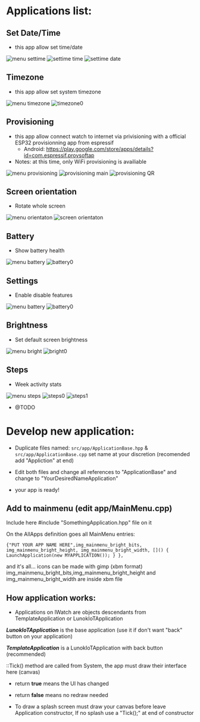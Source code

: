 # Applications list:

## Set Date/Time
 * this app allow set time/date

![menu settime](../../doc/img_menu_settime.png)
![settime time](../../doc/img_settime_0.png)
![settime date](../../doc/img_settime_1.png)

## Timezone
 * this app allow set system timezone

![menu timezone](../../doc/img_menu_timezone.png)
![timezone0](../../doc/img_timezone0.png)

## Provisioning
 * this app allow connect watch to internet via privisioning with a official ESP32 provisionning app from espressif
   * Android: https://play.google.com/store/apps/details?id=com.espressif.provsoftap 
 * Notes: at this time, only WiFi provisioning is availiable

![menu provisioning](../../doc/mainmenu_provisioning.png)
![provisioning main](../../doc/img_provisioning0.png)
![provisioning QR](../../doc/img_provisioning1.png)

## Screen orientation
 * Rotate whole screen

![menu orientaton](../../doc/img_menu_screenrotation.png)
![screen orientaton](../../doc/img_screenrotation0.png)

## Battery
 * Show battery health

![menu battery](../../doc/img_menu_battery.png)
![battery0](../../doc/battery.png)


## Settings
 * Enable disable features

![menu battery](../../doc/img_menu_settings.png)
![battery0](../../doc/img_settings0.png)

## Brightness
 * Set default screen brightness

![menu bright](../../doc/img_mainmenu_brightness.png)
![bright0](../../doc/img_bright0.png)


## Steps
 * Week activity stats 

![menu steps](../../doc/img_mainmenu_steps.png)
![steps0](../../doc/img_steps0.png)
![steps1](../../doc/img_steps1.png)

* @TODO 

# Develop new application:

 * Duplicate files named:
 ```src/app/ApplicationBase.hpp``` & ```src/app/ApplicationBase.cpp``` set name at your discretion (recomended add "Appliction" at end)

 * Edit both files and change all references to "ApplicationBase" and change to "YourDesiredNameApplication"

 * your app is ready!
 
 ## Add to mainmenu (edit app/MainMenu.cpp)

 Include here #include "SomethingApplication.hpp" file on it

On the AllApps definition goes all MainMenu entries:

```{"PUT YOUR APP NAME HERE",img_mainmenu_bright_bits, img_mainmenu_bright_height, img_mainmenu_bright_width, []() { LaunchApplication(new MYAPPLICATION()); } },```

and it's all... icons can be made with gimp (xbm format) img_mainmenu_bright_bits,img_mainmenu_bright_height and img_mainmenu_bright_width are inside xbm file

## How application works:

 * Applications on lWatch are objects descendants from TemplateApplication or LunokIoTApplication

 ***LunokIoTApplication*** is the base application (use it if don't want "back" button on your application)

 ***TemplateApplication*** is a LunokIoTApplication with back button (recommended)

::Tick() method are called from System, the app must draw their interface here (canvas)
  * return **true** means the UI has changed
  * return **false** means no redraw needed

 * To draw a splash screen must draw your canvas before leave Application constructor, If no splash use a "Tick();" at end of constructor
